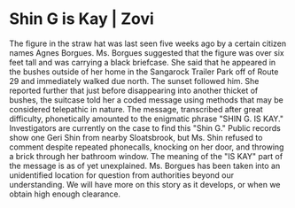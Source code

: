 # Shin G is Kay | Zovi
The figure in the straw hat was last seen five weeks ago by a certain citizen names Agnes Borgues. Ms. Borgues suggested that the figure was over six feet tall and was carrying a black briefcase. She said that he appeared in the bushes outside of her home in the Sangarock Trailer Park off of Route 29 and immediately walked due north. The sunset followed him. She reported further that just before disappearing into another thicket of bushes, the suitcase told her a coded message using methods that may be considered telepathic in nature. The message, transcribed after great difficulty, phonetically amounted to the enigmatic phrase "SHIN G. IS KAY." Investigators are currently on the case to find this "Shin G." Public records show one Geri Shin from nearby Sloatsbrook, but Ms. Shin refused to comment despite repeated phonecalls, knocking on her door, and throwing a brick through her bathroom window. The meaning of the "IS KAY" part of the message is as of yet unexplained. Ms. Borgues has been taken into an unidentified location for question from authorities beyond our understanding. We will have more on this story as it develops, or when we obtain high enough clearance.

